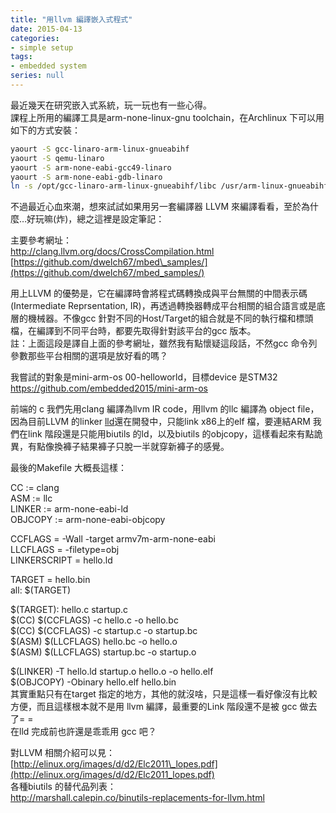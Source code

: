 ```yaml
---
title: "用llvm 編譯嵌入式程式"
date: 2015-04-13
categories:
- simple setup
tags:
- embedded system
series: null
---
```


最近幾天在研究嵌入式系統，玩一玩也有一些心得。  
課程上所用的編譯工具是arm-none-linux-gnu toolchain，在Archlinux 下可以用如下的方式安裝：  
```bash
yaourt -S gcc-linaro-arm-linux-gnueabihf  
yaourt -S qemu-linaro  
yaourt -S arm-none-eabi-gcc49-linaro  
yaourt -S arm-none-eabi-gdb-linaro  
ln -s /opt/gcc-linaro-arm-linux-gnueabihf/libc /usr/arm-linux-gnueabihf   
```
不過最近心血來潮，想來試試如果用另一套編譯器 LLVM 來編譯看看，至於為什麼…好玩嘛(炸)，總之這裡是設定筆記：  
<!--more-->

主要參考網址：  
<http://clang.llvm.org/docs/CrossCompilation.html>  
[https://github.com/dwelch67/mbed\_samples/](https://github.com/dwelch67/mbed_samples/)  

用上LLVM 的優勢是，它在編譯時會將程式碼轉換成與平台無關的中間表示碼(Intermediate Reprsentation, IR)，再透過轉換器轉成平台相關的組合語言或是底層的機械器。不像gcc 針對不同的Host/Target的組合就是不同的執行檔和標頭檔，在編譯到不同平台時，都要先取得針對該平台的gcc 版本。  
註：上面這段是譯自上面的參考網址，雖然我有點懷疑這段話，不然gcc 命令列參數那些平台相關的選項是放好看的嗎？  

我嘗試的對象是mini-arm-os 00-helloworld，目標device 是STM32  
<https://github.com/embedded2015/mini-arm-os>  

前端的 c 我們先用clang 編譯為llvm IR code，用llvm 的llc 編譯為 object file，因為目前LLVM 的linker [lld](http://lld.llvm.org/)還在開發中，只能link x86上的elf 檔，要連結ARM 我們在link 階段還是只能用biutils 的ld，以及biutils 的objcopy，這樣看起來有點詭異，有點像換褲子結果褲子只脫一半就穿新褲子的感覺。  

最後的Makefile 大概長這樣：  

CC := clang  
ASM := llc  
LINKER := arm-none-eabi-ld  
OBJCOPY := arm-none-eabi-objcopy  

CCFLAGS = -Wall -target armv7m-arm-none-eabi  
LLCFLAGS = -filetype=obj  
LINKERSCRIPT = hello.ld  

TARGET = hello.bin  
all: $(TARGET)  

$(TARGET): hello.c startup.c  
$(CC) $(CCFLAGS) -c hello.c -o hello.bc  
$(CC) $(CCFLAGS) -c startup.c -o startup.bc  
$(ASM) $(LLCFLAGS) hello.bc -o hello.o  
$(ASM) $(LLCFLAGS) startup.bc -o startup.o  

$(LINKER) -T hello.ld startup.o hello.o -o hello.elf  
$(OBJCOPY) -Obinary hello.elf hello.bin   
其實重點只有在target 指定的地方，其他的就沒啥，只是這樣一看好像沒有比較方便，而且這樣根本就不是用 llvm 編譯，最重要的Link 階段還不是被 gcc 做去了= =  
在lld 完成前也許還是乖乖用 gcc 吧？  

對LLVM 相關介紹可以見：  
[http://elinux.org/images/d/d2/Elc2011\_lopes.pdf](http://elinux.org/images/d/d2/Elc2011_lopes.pdf)  
各種biutils 的替代品列表：  
<http://marshall.calepin.co/binutils-replacements-for-llvm.html>  